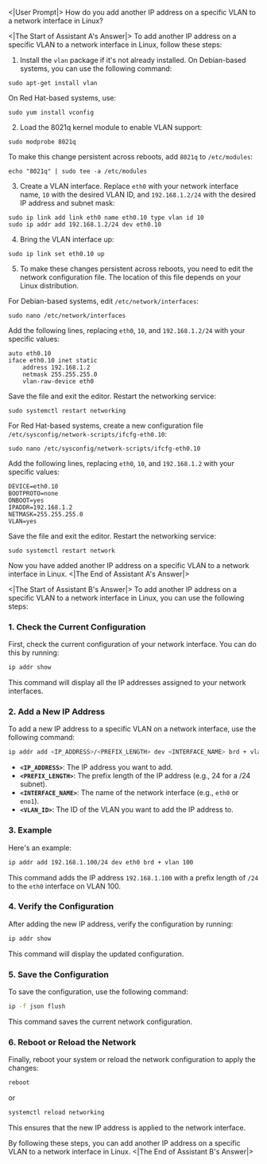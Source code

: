 <|User Prompt|>
How do you add another IP address on a specific VLAN to a network interface in Linux?

<|The Start of Assistant A's Answer|>
To add another IP address on a specific VLAN to a network interface in Linux, follow these steps:

1. Install the `vlan` package if it's not already installed. On Debian-based systems, you can use the following command:

```
sudo apt-get install vlan
```

On Red Hat-based systems, use:

```
sudo yum install vconfig
```

2. Load the 8021q kernel module to enable VLAN support:

```
sudo modprobe 8021q
```

To make this change persistent across reboots, add `8021q` to `/etc/modules`:

```
echo "8021q" | sudo tee -a /etc/modules
```

3. Create a VLAN interface. Replace `eth0` with your network interface name, `10` with the desired VLAN ID, and `192.168.1.2/24` with the desired IP address and subnet mask:

```
sudo ip link add link eth0 name eth0.10 type vlan id 10
sudo ip addr add 192.168.1.2/24 dev eth0.10
```

4. Bring the VLAN interface up:

```
sudo ip link set eth0.10 up
```

5. To make these changes persistent across reboots, you need to edit the network configuration file. The location of this file depends on your Linux distribution.

For Debian-based systems, edit `/etc/network/interfaces`:

```
sudo nano /etc/network/interfaces
```

Add the following lines, replacing `eth0`, `10`, and `192.168.1.2/24` with your specific values:

```
auto eth0.10
iface eth0.10 inet static
    address 192.168.1.2
    netmask 255.255.255.0
    vlan-raw-device eth0
```

Save the file and exit the editor. Restart the networking service:

```
sudo systemctl restart networking
```

For Red Hat-based systems, create a new configuration file `/etc/sysconfig/network-scripts/ifcfg-eth0.10`:

```
sudo nano /etc/sysconfig/network-scripts/ifcfg-eth0.10
```

Add the following lines, replacing `eth0`, `10`, and `192.168.1.2` with your specific values:

```
DEVICE=eth0.10
BOOTPROTO=none
ONBOOT=yes
IPADDR=192.168.1.2
NETMASK=255.255.255.0
VLAN=yes
```

Save the file and exit the editor. Restart the networking service:

```
sudo systemctl restart network
```

Now you have added another IP address on a specific VLAN to a network interface in Linux.
<|The End of Assistant A's Answer|>

<|The Start of Assistant B's Answer|>
To add another IP address on a specific VLAN to a network interface in Linux, you can use the following steps:

### 1. **Check the Current Configuration**

First, check the current configuration of your network interface. You can do this by running:

```bash
ip addr show
```

This command will display all the IP addresses assigned to your network interfaces.

### 2. **Add a New IP Address**

To add a new IP address to a specific VLAN on a network interface, use the following command:

```bash
ip addr add <IP_ADDRESS>/<PREFIX_LENGTH> dev <INTERFACE_NAME> brd + vlan <VLAN_ID>
```

- **`<IP_ADDRESS>`**: The IP address you want to add.
- **`<PREFIX_LENGTH>`**: The prefix length of the IP address (e.g., 24 for a /24 subnet).
- **`<INTERFACE_NAME>`**: The name of the network interface (e.g., `eth0` or `eno1`).
- **`<VLAN_ID>`**: The ID of the VLAN you want to add the IP address to.

### 3. **Example**

Here's an example:

```bash
ip addr add 192.168.1.100/24 dev eth0 brd + vlan 100
```

This command adds the IP address `192.168.1.100` with a prefix length of `/24` to the `eth0` interface on VLAN 100.

### 4. **Verify the Configuration**

After adding the new IP address, verify the configuration by running:

```bash
ip addr show
```

This command will display the updated configuration.

### 5. **Save the Configuration**

To save the configuration, use the following command:

```bash
ip -f json flush
```

This command saves the current network configuration.

### 6. **Reboot or Reload the Network**

Finally, reboot your system or reload the network configuration to apply the changes:

```bash
reboot
```

or

```bash
systemctl reload networking
```

This ensures that the new IP address is applied to the network interface.

By following these steps, you can add another IP address on a specific VLAN to a network interface in Linux.
<|The End of Assistant B's Answer|>